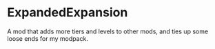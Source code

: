# ExpandedExpansion
A mod that adds more tiers and levels to other mods, and ties up some loose ends for my modpack.
